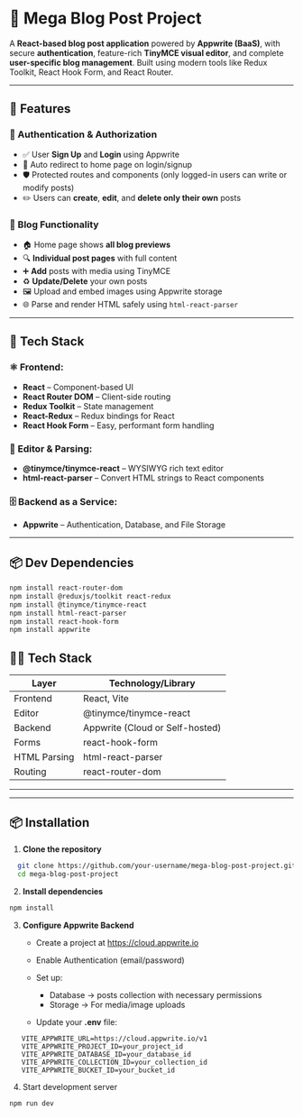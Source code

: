 # 📝 Mega Blog Post Project

A **React-based blog post application** powered by **Appwrite (BaaS)**, with secure **authentication**, feature-rich **TinyMCE visual editor**, and complete **user-specific blog management**. Built using modern tools like Redux Toolkit, React Hook Form, and React Router.

---

## 🚀 Features

### 🔐 Authentication & Authorization

- ✅ User **Sign Up** and **Login** using Appwrite
- 🚪 Auto redirect to home page on login/signup
- 🛡️ Protected routes and components (only logged-in users can write or modify posts)
- ✏️ Users can **create**, **edit**, and **delete only their own** posts

### 📝 Blog Functionality

- 🏠 Home page shows **all blog previews**
- 🔍 **Individual post pages** with full content
- ➕ **Add** posts with media using TinyMCE
- ♻️ **Update/Delete** your own posts
- 🖼️ Upload and embed images using Appwrite storage
- 🌐 Parse and render HTML safely using `html-react-parser`

---

## 🧰 Tech Stack

### ⚛️ Frontend:

- **React** – Component-based UI
- **React Router DOM** – Client-side routing
- **Redux Toolkit** – State management
- **React-Redux** – Redux bindings for React
- **React Hook Form** – Easy, performant form handling

### 🔧 Editor & Parsing:

- **@tinymce/tinymce-react** – WYSIWYG rich text editor
- **html-react-parser** – Convert HTML strings to React components

### 🗄️ Backend as a Service:

- **Appwrite** – Authentication, Database, and File Storage

---

## 📦 Dev Dependencies

```bash
npm install react-router-dom
npm install @reduxjs/toolkit react-redux
npm install @tinymce/tinymce-react
npm install html-react-parser
npm install react-hook-form
npm install appwrite
```

## 🧑‍💻 Tech Stack

| Layer        | Technology/Library              |
| ------------ | ------------------------------- |
| Frontend     | React, Vite                     |
| Editor       | @tinymce/tinymce-react          |
| Backend      | Appwrite (Cloud or Self-hosted) |
| Forms        | react-hook-form                 |
| HTML Parsing | html-react-parser               |
| Routing      | react-router-dom                |

---

---

## 📦 Installation

1. **Clone the repository**

```bash
  git clone https://github.com/your-username/mega-blog-post-project.git
  cd mega-blog-post-project
```

2. **Install dependencies**

```bash
npm install
```

3. **Configure Appwrite Backend**

   - Create a project at https://cloud.appwrite.io
   - Enable Authentication (email/password)
   - Set up:

     - Database → posts collection with necessary permissions
     - Storage → For media/image uploads

   - Update your **.env** file:

```env
   VITE_APPWRITE_URL=https://cloud.appwrite.io/v1
   VITE_APPWRITE_PROJECT_ID=your_project_id
   VITE_APPWRITE_DATABASE_ID=your_database_id
   VITE_APPWRITE_COLLECTION_ID=your_collection_id
   VITE_APPWRITE_BUCKET_ID=your_bucket_id
```

4. Start development server

```bash
npm run dev
```
